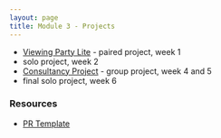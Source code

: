 ```yaml
---
layout: page
title: Module 3 - Projects
---
```


* [Viewing Party Lite](./viewing_party_lite) - paired project, week 1
* solo project, week 2
* [Consultancy Project](./consultancy) - group project, week 4 and 5
* final solo project, week 6


### Resources
- [PR Template](./pr_template)
